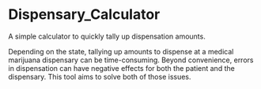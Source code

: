 # Dispensary_Calculator
A simple calculator to quickly tally up dispensation amounts.

Depending on the state, tallying up amounts to dispense at a medical marijuana dispensary can be time-consuming.
Beyond convenience, errors in dispensation can have negative effects for both the patient and the dispensary.
This tool aims to solve both of those issues.
